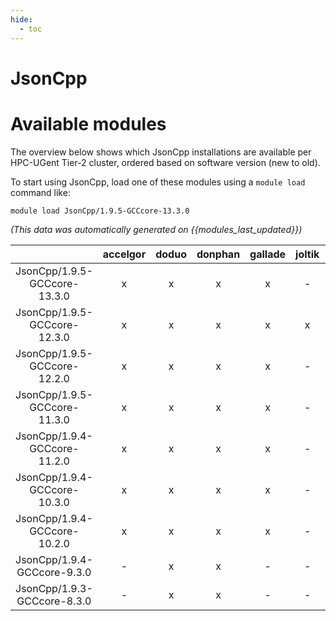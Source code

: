 ```yaml
---
hide:
  - toc
---
```


JsonCpp
=======

# Available modules


The overview below shows which JsonCpp installations are available per HPC-UGent Tier-2 cluster, ordered based on software version (new to old).

To start using JsonCpp, load one of these modules using a `module load` command like:

```shell
module load JsonCpp/1.9.5-GCCcore-13.3.0
```

*(This data was automatically generated on {{modules_last_updated}})*  

| |accelgor|doduo|donphan|gallade|joltik|shinx|skitty|
| :---: | :---: | :---: | :---: | :---: | :---: | :---: | :---: |
|JsonCpp/1.9.5-GCCcore-13.3.0|x|x|x|x|-|x|x|
|JsonCpp/1.9.5-GCCcore-12.3.0|x|x|x|x|x|x|x|
|JsonCpp/1.9.5-GCCcore-12.2.0|x|x|x|x|-|-|-|
|JsonCpp/1.9.5-GCCcore-11.3.0|x|x|x|x|-|-|-|
|JsonCpp/1.9.4-GCCcore-11.2.0|x|x|x|x|-|-|-|
|JsonCpp/1.9.4-GCCcore-10.3.0|x|x|x|x|-|-|-|
|JsonCpp/1.9.4-GCCcore-10.2.0|x|x|x|x|-|-|-|
|JsonCpp/1.9.4-GCCcore-9.3.0|-|x|x|-|-|-|-|
|JsonCpp/1.9.3-GCCcore-8.3.0|-|x|x|-|-|-|-|
